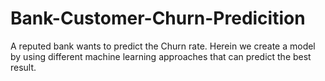 # Bank-Customer-Churn-Predicition
A reputed bank wants to predict the Churn rate. Herein we create a model by using different machine learning approaches that can predict the best result. 
